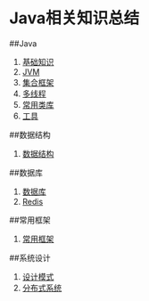 # Java相关知识总结

##Java
1. [基础知识](docs/Java/Basic/Basic.md)
1. [JVM](docs/Java/JVM/JVM.md)
1. [集合框架](docs/Java/Collection/Collection.md)
1. [多线程](docs/Java/Multithreading/Multithreading.md)
1. [常用类库](docs/Java/ClassLibrary/ClassLibrary.md)
1. [工具](docs/Java/Tool/Tool.md)

##数据结构
1. [数据结构](docs/DataStructure/DataStructure.md)

##数据库
1. [数据库](docs/DataBase/DataBase.md)
1. [Redis]()

##常用框架
1. [常用框架](docs/Frame/Frame.md)

##系统设计
1. [设计模式](docs/Design/DesignPatterns.md)
1. [分布式系统]()
